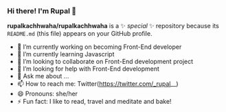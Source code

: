 ### Hi there! I'm Rupal 👋

**rupalkachhwaha/rupalkachhwaha** is a ✨ _special_ ✨ repository because its `README.md` (this file) appears on your GitHub profile.



- 🔭 I’m currently working on becoming Front-End developer
- 🌱 I’m currently learning Javascript
- 👯 I’m looking to collaborate on Front-End development project
- 🤔 I’m looking for help with Front-End development
- 💬 Ask me about ...
- 📫 How to reach me: Twitter(https://twitter.com/_rupal__)
- 😄 Pronouns: she/her
- ⚡ Fun fact: I like to read, travel and meditate and bake!

